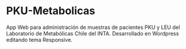 # PKU-Metabolicas
App Web para administración de muestras de pacientes PKU y LEU del Laboratorio de Metabólicas Chile del INTA.
Desarrollado en Wordpress editando tema Responsive.

